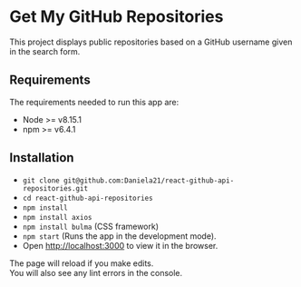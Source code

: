 # Get My GitHub Repositories

This project displays public repositories based on a GitHub username given in the search form.

## Requirements

The requirements needed to run this app are:

* Node >= v8.15.1
* npm >= v6.4.1

## Installation
* `git clone git@github.com:Daniela21/react-github-api-repositories.git`
* `cd react-github-api-repositories`
* `npm install`
* `npm install axios`
* `npm install bulma` (CSS framework)
* `npm start` (Runs the app in the development mode).
* Open [http://localhost:3000](http://localhost:3000) to view it in the browser.

The page will reload if you make edits.<br>
You will also see any lint errors in the console.